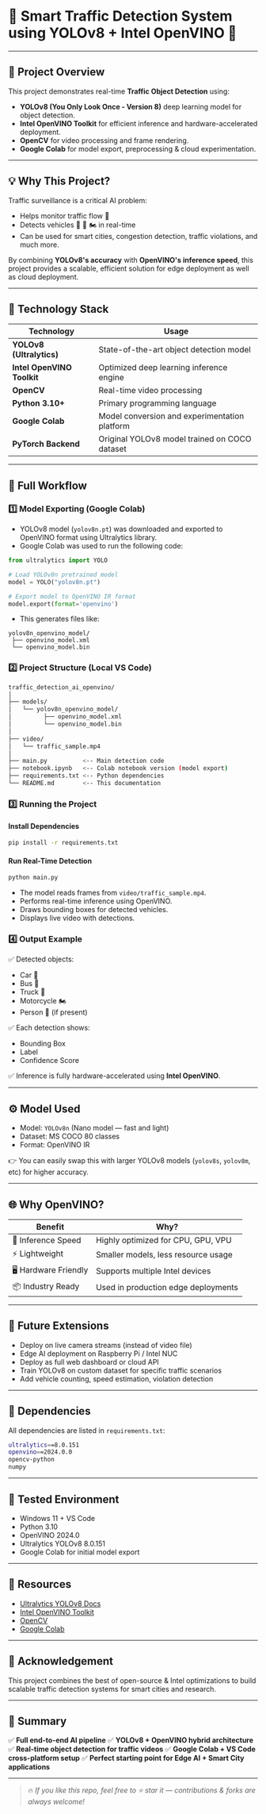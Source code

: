 # 🚦 Smart Traffic Detection System using YOLOv8 + Intel OpenVINO 🚗

---

## 🎯 Project Overview

This project demonstrates real-time **Traffic Object Detection** using:

- **YOLOv8 (You Only Look Once - Version 8)** deep learning model for object detection.
- **Intel OpenVINO Toolkit** for efficient inference and hardware-accelerated deployment.
- **OpenCV** for video processing and frame rendering.
- **Google Colab** for model export, preprocessing & cloud experimentation.

---

## 💡 Why This Project?

Traffic surveillance is a critical AI problem:
- Helps monitor traffic flow 🚦
- Detects vehicles 🚌 🚗 🏍 in real-time
- Can be used for smart cities, congestion detection, traffic violations, and much more.

By combining **YOLOv8's accuracy** with **OpenVINO's inference speed**, this project provides a scalable, efficient solution for edge deployment as well as cloud deployment.

---

## 🔬 Technology Stack

| Technology | Usage |
| ----------- | ----------- |
| **YOLOv8 (Ultralytics)** | State-of-the-art object detection model |
| **Intel OpenVINO Toolkit** | Optimized deep learning inference engine |
| **OpenCV** | Real-time video processing |
| **Python 3.10+** | Primary programming language |
| **Google Colab** | Model conversion and experimentation platform |
| **PyTorch Backend** | Original YOLOv8 model trained on COCO dataset |

---

## 🚀 Full Workflow

### 1️⃣ Model Exporting (Google Colab)

- YOLOv8 model (`yolov8n.pt`) was downloaded and exported to OpenVINO format using Ultralytics library.
- Google Colab was used to run the following code:

```python
from ultralytics import YOLO

# Load YOLOv8n pretrained model
model = YOLO("yolov8n.pt")

# Export model to OpenVINO IR format
model.export(format='openvino')
````

* This generates files like:

```
yolov8n_openvino_model/
 ├── openvino_model.xml
 └── openvino_model.bin
```

### 2️⃣ Project Structure (Local VS Code)

```bash
traffic_detection_ai_openvino/
│
├── models/
│   └── yolov8n_openvino_model/
│         ├── openvino_model.xml
│         └── openvino_model.bin
│
├── video/
│   └── traffic_sample.mp4
│
├── main.py          <-- Main detection code
├── notebook.ipynb   <-- Colab notebook version (model export)
├── requirements.txt <-- Python dependencies
└── README.md        <-- This documentation
```

### 3️⃣ Running the Project

#### Install Dependencies

```bash
pip install -r requirements.txt
```

#### Run Real-Time Detection

```bash
python main.py
```

* The model reads frames from `video/traffic_sample.mp4`.
* Performs real-time inference using OpenVINO.
* Draws bounding boxes for detected vehicles.
* Displays live video with detections.

### 4️⃣ Output Example

✅ Detected objects:

* Car 🚗
* Bus 🚌
* Truck 🚚
* Motorcycle 🏍️
* Person 🚶 (if present)

✅ Each detection shows:

* Bounding Box
* Label
* Confidence Score

✅ Inference is fully hardware-accelerated using **Intel OpenVINO**.

---

## ⚙ Model Used

* Model: `YOLOv8n` (Nano model — fast and light)
* Dataset: MS COCO 80 classes
* Format: OpenVINO IR

👉 You can easily swap this with larger YOLOv8 models (`yolov8s`, `yolov8m`, etc) for higher accuracy.

---

## 🌐 Why OpenVINO?

| Benefit              | Why?                                |
| -------------------- | ----------------------------------- |
| 💨 Inference Speed   | Highly optimized for CPU, GPU, VPU  |
| ⚡ Lightweight        | Smaller models, less resource usage |
| 🖥 Hardware Friendly | Supports multiple Intel devices     |
| 📦 Industry Ready    | Used in production edge deployments |

---

## 🎯 Future Extensions

* Deploy on live camera streams (instead of video file)
* Edge AI deployment on Raspberry Pi / Intel NUC
* Deploy as full web dashboard or cloud API
* Train YOLOv8 on custom dataset for specific traffic scenarios
* Add vehicle counting, speed estimation, violation detection

---

## 📂 Dependencies

All dependencies are listed in `requirements.txt`:

```bash
ultralytics==8.0.151
openvino==2024.0.0
opencv-python
numpy
```

---

## 🧪 Tested Environment

* Windows 11 + VS Code
* Python 3.10
* OpenVINO 2024.0
* Ultralytics YOLOv8 8.0.151
* Google Colab for initial model export

---

## 🔗 Resources

* [Ultralytics YOLOv8 Docs](https://docs.ultralytics.com/)
* [Intel OpenVINO Toolkit](https://www.intel.com/content/www/us/en/developer/tools/openvino-toolkit/overview.html)
* [OpenCV](https://opencv.org/)
* [Google Colab](https://colab.research.google.com/)

---

## 🙏 Acknowledgement

This project combines the best of open-source & Intel optimizations to build scalable traffic detection systems for smart cities and research.

---

## 🎯 Summary

✅ **Full end-to-end AI pipeline**
✅ **YOLOv8 + OpenVINO hybrid architecture**
✅ **Real-time object detection for traffic videos**
✅ **Google Colab + VS Code cross-platform setup**
✅ **Perfect starting point for Edge AI + Smart City applications**

---

> 🔥 *If you like this repo, feel free to ⭐ star it — contributions & forks are always welcome!*

```

